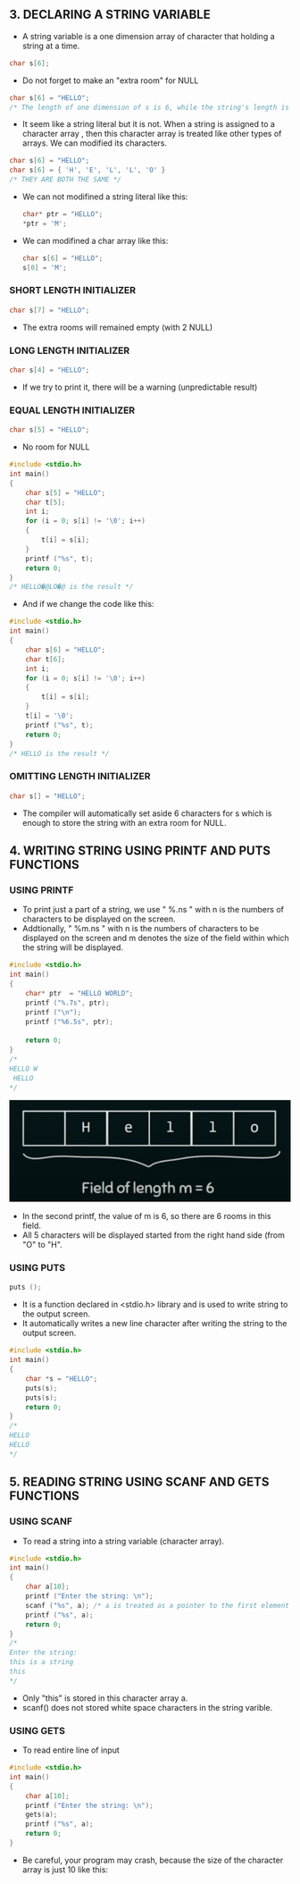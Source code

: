 ## 3. DECLARING A STRING VARIABLE
- A string variable is a one dimension array of character that holding a string at a time.
```C
char s[6];
```
- Do not forget to make an "extra room" for NULL
```C
char s[6] = "HELLO";
/* The length of one dimension of s is 6, while the string's length is 5. Because 1 room should be maintained for NULL */
```
- It seem like a string literal but it is not. When a string is assigned to a character array , then this character array is treated like other types of arrays. We can modified its characters.

```C
char s[6] = "HELLO";
char s[6] = { 'H', 'E', 'L', 'L', 'O' }
/* THEY ARE BOTH THE SAME */
```
- We can not modifined a string literal like this:
  ```C
  char* ptr = "HELLO";
  *ptr = 'M';
  ```
- We can modifined a char array like this:
  ```C
  char s[6] = "HELLO";
  s[0] = 'M';
  ```
### SHORT LENGTH INITIALIZER
```C
char s[7] = "HELLO";
```
- The extra rooms will remained empty (with 2 NULL)
### LONG LENGTH INITIALIZER
```C
char s[4] = "HELLO";
```
- If we try to print it, there will be a warning (unpredictable result)
### EQUAL LENGTH INITIALIZER
```C
char s[5] = "HELLO";
```
- No room for NULL
```C
#include <stdio.h>
int main()
{
    char s[5] = "HELLO";
    char t[5];
    int i;
    for (i = 0; s[i] != '\0'; i++)
    {
        t[i] = s[i];
    }
    printf ("%s", t);
    return 0;
}
/* HELLO�@LO�@ is the result */
```
- And if we change the code like this:
```C
#include <stdio.h>
int main()
{
    char s[6] = "HELLO";
    char t[6];
    int i;
    for (i = 0; s[i] != '\0'; i++)
    {
        t[i] = s[i];
    }
    t[i] = '\0';
    printf ("%s", t);
    return 0;
}
/* HELLO is the result */
```
### OMITTING LENGTH INITIALIZER
```C
char s[] = "HELLO";
```
- The compiler will automatically set aside 6 characters for s which is enough to store the string with an extra room for NULL.

## 4. WRITING STRING USING PRINTF AND PUTS FUNCTIONS
### USING PRINTF 
- To print just a part of a string, we use " %.ns " with n is the numbers of characters to be displayed on the screen.
- Addtionally, " %m.ns " with n is the numbers of characters to be displayed on the screen and m denotes the size of the field within which the string will be displayed.
```C
#include <stdio.h>
int main()
{
    char* ptr  = "HELLO WORLD";
    printf ("%.7s", ptr);
    printf ("\n");
    printf ("%6.5s", ptr);
    
    return 0;
}
/*
HELLO W
 HELLO
*/
```
![](./STRING_PRINT1.png)   
- In the second printf, the value of m is 6, so there are 6 rooms in this field.
- All 5 characters will be displayed started from the right hand side (from "O" to "H".

### USING PUTS
```C
puts ();
```
- It is a function declared in <stdio.h> library and is used to write string to the output screen.
- It automatically writes a new line character after writing the string to the output screen.
```C
#include <stdio.h>
int main()
{
    char *s = "HELLO";
    puts(s);
    puts(s);
    return 0;
}
/*
HELLO
HELLO
*/
```
## 5. READING STRING USING SCANF AND GETS FUNCTIONS
### USING SCANF
- To read a string into a string variable (character array).
```C
#include <stdio.h>
int main()
{
    char a[10];
    printf ("Enter the string: \n");
    scanf ("%s", a); /* a is treated as a pointer to the first element of the array, so no need to put "&" */
    printf ("%s", a);
    return 0;
}
/*
Enter the string: 
this is a string
this
*/
```
- Only "this" is stored in this character array a.
- scanf() does not stored white space characters in the string varible.

### USING GETS
- To read entire line of input
```C
#include <stdio.h>
int main()
{
    char a[10];
    printf ("Enter the string: \n");
    gets(a);
    printf ("%s", a);
    return 0;
}
```
- Be careful, your program may crash, because the size of the character array is just 10 like this:



